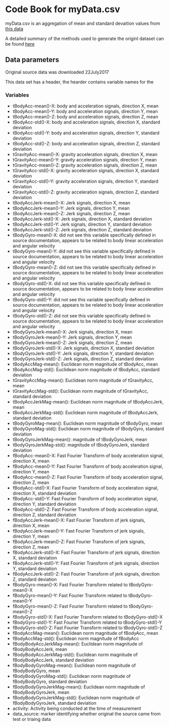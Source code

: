 # Code Book for myData.csv

myData.csv is an aggregation of mean and standard devaition values from [this data](https://d396qusza40orc.cloudfront.net/getdata%2Fprojectfiles%2FUCI%20HAR%20Dataset.zip) 

A detailed summary of the methods used to generate the originl dataset can be found [here](http://archive.ics.uci.edu/ml/machine-learning-databases/00240/UCI%20HAR%20Dataset.names)

## Data parameters

Original source data was downloaded 22July2017

This data set has a header, the hearder contains variable names for the 


### Variables
* tBodyAcc-mean()-X: body and acceleration signals, direction X, mean
* tBodyAcc-mean()-Y: body and acceleration signals, direction Y, mean	
* tBodyAcc-mean()-Z: body and acceleration signals, direction Z, mean	
* tBodyAcc-std()-X: body and acceleration signals, direction X, standard deviation	
* tBodyAcc-std()-Y: body and acceleration signals, direction Y, standard deviation	
* tBodyAcc-std()-Z: body and acceleration signals, direction Z, standard deviation	
* tGravityAcc-mean()-X: gravity acceleration signals, direction X, mean	
* tGravityAcc-mean()-Y: gravity acceleration signals, direction Y, mean	
* tGravityAcc-mean()-Z: gravity acceleration signals, direction Z, mean	
* tGravityAcc-std()-X: gravity acceleration signals, direction X, standard deviation	
* tGravityAcc-std()-Y: gravity acceleration signals, direction Y, standard deviation	
* tGravityAcc-std()-Z: gravity acceleration signals, direction Z, standard deviation	
* tBodyAccJerk-mean()-X: Jerk signals, direction X, mean	
* tBodyAccJerk-mean()-Y: Jerk signals, direction Y, mean	
* tBodyAccJerk-mean()-Z: Jerk signals, direction Z, mean	
* tBodyAccJerk-std()-X: Jerk signals, direction X, standard deviation	
* tBodyAccJerk-std()-Y: Jerk signals, direction Y, standard deviation	
* tBodyAccJerk-std()-Z: Jerk signals, direction Z, standard deviation	
* tBodyGyro-mean()-X: did not see this variable specifically defined in source documentation, appears to be related to body linear acceleration and angular velocity	
* tBodyGyro-mean()-Y: did not see this variable specifically defined in source documentation, appears to be related to body linear acceleration and angular velocity	
* tBodyGyro-mean()-Z: did not see this variable specifically defined in source documentation, appears to be related to body linear acceleration and angular velocity	
* tBodyGyro-std()-X: did not see this variable specifically defined in source documentation, appears to be related to body linear acceleration and angular velocity	
* tBodyGyro-std()-Y: did not see this variable specifically defined in source documentation, appears to be related to body linear acceleration and angular velocity	
* tBodyGyro-std()-Z: did not see this variable specifically defined in source documentation, appears to be related to body linear acceleration and angular velocity	
* tBodyGyroJerk-mean()-X: Jerk signals, direction X, mean	
* tBodyGyroJerk-mean()-Y: Jerk signals, direction Y, mean	
* tBodyGyroJerk-mean()-Z: Jerk signals, direction Z, mean	
* tBodyGyroJerk-std()-X: Jerk signals, direction X, standard deviation	
* tBodyGyroJerk-std()-Y: Jerk signals, direction Y, standard deviation	
* tBodyGyroJerk-std()-Z: Jerk signals, direction Z, standard deviation	
* tBodyAccMag-mean(): Euclidean norm magnitude of tBodyAcc, mean
* tBodyAccMag-std(): Euclidean norm magnitude of	tBodyAcc, standard deviation
* tGravityAccMag-mean(): Euclidean norm magnitude of tGravityAcc, mean
* tGravityAccMag-std(): Euclidean norm magnitude of tGravityAcc, standard deviation
* tBodyAccJerkMag-mean(): Euclidean norm magnitude of tBodyAccJerk, mean
* tBodyAccJerkMag-std(): Euclidean norm magnitude of	tBodyAccJerk, standard deviation
* tBodyGyroMag-mean(): Euclidean norm magnitude of	tBodyGyro, mean
* tBodyGyroMag-std(): Euclidean norm magnitude of tBodyGyro, standard deviation
* tBodyGyroJerkMag-mean(): magnitude of	tBodyGyroJerk, mean
* tBodyGyroJerkMag-std(): magnitude of tBodyGyroJerk, standard deviation	
* fBodyAcc-mean()-X: Fast Fourier Transform of body acceleration signal, direction X, mean
* fBodyAcc-mean()-Y: Fast Fourier Transform of body acceleration signal, direction Y, mean	
* fBodyAcc-mean()-Z: Fast Fourier Transform of body acceleration signal, direction Z, mean	
* fBodyAcc-std()-X: Fast Fourier Transform of body acceleration signal, direction X, standard deviation	
* fBodyAcc-std()-Y: Fast Fourier Transform of body acceleration signal, direction Y, standard deviation
* fBodyAcc-std()-Z: Fast Fourier Transform of body acceleration signal, direction Z, standard deviation	
* fBodyAccJerk-mean()-X: Fast Fourier Transform of jerk signals, direction X, mean	
* fBodyAccJerk-mean()-Y: Fast Fourier Transform of jerk signals, direction Y, mean	
* fBodyAccJerk-mean()-Z: Fast Fourier Transform of jerk signals, direction Z, mean	
* fBodyAccJerk-std()-X: Fast Fourier Transform of jerk signals, direction X, standard deviation	
* fBodyAccJerk-std()-Y: Fast Fourier Transform of jerk signals, direction Y, standard deviation	
* fBodyAccJerk-std()-Z: Fast Fourier Transform of jerk signals, direction Z, standard deviation	
* fBodyGyro-mean()-X: Fast Fourier Transform related to tBodyGyro-mean()-X
* fBodyGyro-mean()-Y: Fast Fourier Transform related to tBodyGyro-mean()-Y
* fBodyGyro-mean()-Z: Fast Fourier Transform related to tBodyGyro-mean()-Z
* fBodyGyro-std()-X: Fast Fourier Transform related to tBodyGyro-std()-X
* fBodyGyro-std()-Y: Fast Fourier Transform related to tBodyGyro-std()-Y
* fBodyGyro-std()-Z: Fast Fourier Transform related to tBodyGyro-std()-Z	
* fBodyAccMag-mean(): Euclidean norm magnitude of	fBodyAcc, mean
* fBodyAccMag-std(): Euclidean norm magnitude of fBodyAcc
* fBodyBodyAccJerkMag-mean(): Euclidean norm magnitude of	fBodyBodyAccJerk, mean
* fBodyBodyAccJerkMag-std(): Euclidean norm magnitude of fBodyBodyAccJerk, standard deviation
* fBodyBodyGyroMag-mean(): Euclidean norm magnitude of fBodyBodyGyro, mean
* fBodyBodyGyroMag-std(): Euclidean norm magnitude of	fBodyBodyGyro, standard deviation
* fBodyBodyGyroJerkMag-mean(): Euclidean norm magnitude of fBodyBodyGyroJerk, mean
* fBodyBodyGyroJerkMag-std(): Euclidean norm magnitude of	fBodyBodyGyroJerk, standard deviation
* activity: Activity being conducted at the time of measurement
* data_source: marker identifying whether original the source came from test or triaing data
